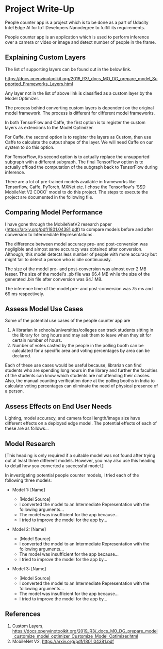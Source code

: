 # Project Write-Up
People counter app is a project which is to be done as a part of Udacity Intel Edge AI for IoT Developers Nanodegree to fulfill its requirements.

People counter app is an application which is used to perform inference over a camera or video or image and detect number of people in the frame.

## Explaining Custom Layers
The list of supporting layers can be found out in the below link.

https://docs.openvinotoolkit.org/2019_R3/_docs_MO_DG_prepare_model_Supported_Frameworks_Layers.html

Any layer not in the list of above link is classified as a custom layer by the Model Optimizer.

The process behind converting custom layers is dependent on the original model framework. The process is different for different model frameworks.

In both TensorFlow and Caffe, the first option is to register the custom layers as extensions to the Model Optimizer.

For Caffe, the second option is to register the layers as Custom, then use Caffe to calculate the output shape of the layer. We will need Caffe on our system to do this option.

For TensorFlow, its second option is to actually replace the unsupported subgraph with a different subgraph. The final TensorFlow option is to actually offload the computation of the subgraph back to TensorFlow during inference.

There are a lot of pre-trained models available in frameworks like Tensorflow, Caffe, PyTorch, MXNet etc. I chose the Tensorflow's 'SSD MobileNet V2 COCO' model to do this project.
The steps to execute the project are documented in the following file.



## Comparing Model Performance

I have gone through the MobileNetV2 research paper (https://arxiv.org/pdf/1801.04381.pdf) to compare models before and after conversion to Intermediate Representations.

The difference between model accuracy pre- and post-conversion was negligible and almost same accuracy was obtained after conversion. Although, this model detects less number of people with more accuracy but might fail to detect a person who is idle continuously.

The size of the model pre- and post-conversion was almost over 2 MB lesser. The size of the model's .pb file was 66.4 MB while the size of the generated .bin file after conversion was 64.1 MB.

The inference time of the model pre- and post-conversion was 75 ms and 69 ms respectively.

## Assess Model Use Cases

Some of the potential use cases of the people counter app are 
1) A librarian in schools/universities/colleges can track students sitting in the library for long hours and may ask them to leave when they sit for certain number of hours.
2) Number of votes casted by the people in the polling booth can be calculated for a specific area and voting percentages by area can be declared.

Each of these use cases would be useful because, librarian can find students who are spending long hours in the library and further the faculties of the students can know which students are not attending their classes. Also, the manual counting verification done at the polling booths in India to calculate voting percentages can eliminate the need of physical presence of a person.

## Assess Effects on End User Needs

Lighting, model accuracy, and camera focal length/image size have different effects on a
deployed edge model. The potential effects of each of these are as follows...

## Model Research

[This heading is only required if a suitable model was not found after trying out at least three
different models. However, you may also use this heading to detail how you converted 
a successful model.]

In investigating potential people counter models, I tried each of the following three models:

- Model 1: [Name]
  - [Model Source]
  - I converted the model to an Intermediate Representation with the following arguments...
  - The model was insufficient for the app because...
  - I tried to improve the model for the app by...
  
- Model 2: [Name]
  - [Model Source]
  - I converted the model to an Intermediate Representation with the following arguments...
  - The model was insufficient for the app because...
  - I tried to improve the model for the app by...

- Model 3: [Name]
  - [Model Source]
  - I converted the model to an Intermediate Representation with the following arguments...
  - The model was insufficient for the app because...
  - I tried to improve the model for the app by...

## References
1) Custom Layers, https://docs.openvinotoolkit.org/2019_R3/_docs_MO_DG_prepare_model_customize_model_optimizer_Customize_Model_Optimizer.html
2) MobileNet V2, https://arxiv.org/pdf/1801.04381.pdf   